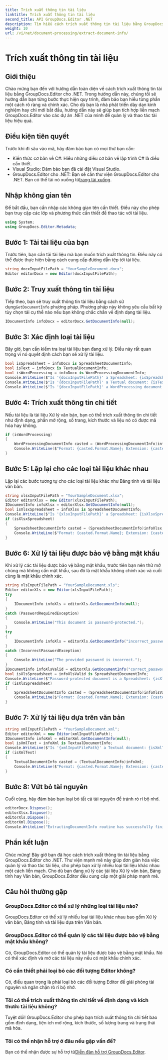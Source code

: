 ```yaml
---
title: Trích xuất thông tin tài liệu
linktitle: Trích xuất thông tin tài liệu
second_title: API GroupDocs.Editor .NET
description: Tìm hiểu cách trích xuất thông tin tài liệu bằng GroupDocs.Editor cho .NET với hướng dẫn chi tiết từng bước của chúng tôi. Hoàn hảo để quản lý các loại tài liệu khác nhau.
weight: 10
url: /vi/net/document-processing/extract-document-info/
---
```


# Trích xuất thông tin tài liệu

## Giới thiệu
Chào mừng bạn đến với hướng dẫn toàn diện về cách trích xuất thông tin tài liệu bằng GroupDocs.Editor cho .NET. Trong hướng dẫn này, chúng tôi sẽ hướng dẫn bạn từng bước thực hiện quy trình, đảm bảo bạn hiểu từng phần một cách rõ ràng và chính xác. Cho dù bạn là nhà phát triển dày dạn kinh nghiệm hay chỉ mới bắt đầu, hướng dẫn này sẽ giúp bạn tích hợp liền mạch GroupDocs.Editor vào các dự án .NET của mình để quản lý và thao tác tài liệu hiệu quả.
## Điều kiện tiên quyết
Trước khi đi sâu vào mã, hãy đảm bảo bạn có mọi thứ bạn cần:
- Kiến thức cơ bản về C#: Hiểu những điều cơ bản về lập trình C# là điều cần thiết.
- Visual Studio: Đảm bảo bạn đã cài đặt Visual Studio.
-  GroupDocs.Editor cho .NET: Bạn sẽ cần thư viện GroupDocs.Editor cho .NET. Bạn có thể tải nó xuống từ[trang tải xuống](https://releases.groupdocs.com/editor/net/).
## Nhập không gian tên
Để bắt đầu, bạn cần nhập các không gian tên cần thiết. Điều này cho phép bạn truy cập các lớp và phương thức cần thiết để thao tác với tài liệu.
```csharp
using System;
using GroupDocs.Editor.Metadata;
```
## Bước 1: Tải tài liệu của bạn
Trước tiên, bạn cần tải tài liệu mà bạn muốn trích xuất thông tin. Điều này có thể được thực hiện bằng cách cung cấp đường dẫn tệp tới tài liệu.
```csharp
string docxInputFilePath = "YourSampleDocument.docx";
Editor editorDocx = new Editor(docxInputFilePath);
```
## Bước 2: Truy xuất thông tin tài liệu
 Tiếp theo, bạn sẽ truy xuất thông tin tài liệu bằng cách sử dụng`GetDocumentInfo` phương pháp. Phương pháp này không yêu cầu bất kỳ tùy chọn tải cụ thể nào nếu bạn không chắc chắn về định dạng tài liệu.
```csharp
IDocumentInfo infoDocx = editorDocx.GetDocumentInfo(null);
```
## Bước 3: Xác định loại tài liệu
Bây giờ, bạn cần kiểm tra loại tài liệu bạn đang xử lý. Điều này rất quan trọng vì nó quyết định cách bạn sẽ xử lý tài liệu.
```csharp
bool isSpreadsheet = infoDocx is SpreadsheetDocumentInfo;
bool isText = infoDocx is TextualDocumentInfo;
bool isWordProcessing = infoDocx is WordProcessingDocumentInfo;
Console.WriteLine($"Is '{docxInputFilePath}' a Spreadsheet: {isSpreadsheet}");
Console.WriteLine($"Is '{docxInputFilePath}' a Textual document: {isText}");
Console.WriteLine($"Is '{docxInputFilePath}' a WordProcessing document: {isWordProcessing}");
```
## Bước 4: Trích xuất thông tin chi tiết
Nếu tài liệu là tài liệu Xử lý văn bản, bạn có thể trích xuất thông tin chi tiết như định dạng, phần mở rộng, số trang, kích thước và liệu nó có được mã hóa hay không.
```csharp
if (isWordProcessing)
{
    WordProcessingDocumentInfo casted = (WordProcessingDocumentInfo)infoDocx;
    Console.WriteLine($"Format: {casted.Format.Name}; Extension: {casted.Format.Extension}; Page count: {casted.PageCount}; Size: {casted.Size} bytes; Is encrypted: {casted.IsEncrypted}");
}
```
## Bước 5: Lặp lại cho các loại tài liệu khác nhau
Lặp lại các bước tương tự cho các loại tài liệu khác như Bảng tính và tài liệu văn bản.
```csharp
string xlsxInputFilePath = "YourSampleDocument.xlsx";
Editor editorXlsx = new Editor(xlsxInputFilePath);
IDocumentInfo infoXlsx = editorXlsx.GetDocumentInfo(null);
bool isXlsxSpreadsheet = infoXlsx is SpreadsheetDocumentInfo;
Console.WriteLine($"Is '{xlsxInputFilePath}' a Spreadsheet: {isXlsxSpreadsheet}");
if (isXlsxSpreadsheet)
{
    SpreadsheetDocumentInfo casted = (SpreadsheetDocumentInfo)infoXlsx;
    Console.WriteLine($"Format: {casted.Format.Name}; Extension: {casted.Format.Extension}; Tabs count: {casted.PageCount}; Size: {casted.Size} bytes; Is encrypted: {casted.IsEncrypted}");
}
```
## Bước 6: Xử lý tài liệu được bảo vệ bằng mật khẩu
Khi xử lý các tài liệu được bảo vệ bằng mật khẩu, trước tiên bạn nên thử mở chúng mà không cần mật khẩu, sau đó là mật khẩu không chính xác và cuối cùng là mật khẩu chính xác.
```csharp
string xlsInputFilePath = "YourSampleDocument.xls";
Editor editorXls = new Editor(xlsInputFilePath);
try
{
    IDocumentInfo infoXls = editorXls.GetDocumentInfo(null);
}
catch (PasswordRequiredException)
{
    Console.WriteLine("This document is password-protected.");
}
try
{
    IDocumentInfo infoXls = editorXls.GetDocumentInfo("incorrect_password");
}
catch (IncorrectPasswordException)
{
    Console.WriteLine("The provided password is incorrect.");
}
IDocumentInfo infoXlsValid = editorXls.GetDocumentInfo("correct_password");
bool isXlsSpreadsheet = infoXlsValid is SpreadsheetDocumentInfo;
Console.WriteLine($"Password-protected document is a Spreadsheet: {isXlsSpreadsheet}");
if (isXlsSpreadsheet)
{
    SpreadsheetDocumentInfo casted = (SpreadsheetDocumentInfo)infoXlsValid;
    Console.WriteLine($"Format: {casted.Format.Name}; Extension: {casted.Format.Extension}; Tabs count: {casted.PageCount}; Size: {casted.Size} bytes; Is encrypted: {casted.IsEncrypted}");
}
```
## Bước 7: Xử lý tài liệu dựa trên văn bản
```csharp
string xmlInputFilePath = "YourSampleDocument.xml";
Editor editorXml = new Editor(xmlInputFilePath);
IDocumentInfo infoXml = editorXml.GetDocumentInfo(null);
bool isXmlText = infoXml is TextualDocumentInfo;
Console.WriteLine($"Is '{xmlInputFilePath}' a Textual document: {isXmlText}");
if (isXmlText)
{
    TextualDocumentInfo casted = (TextualDocumentInfo)infoXml;
    Console.WriteLine($"Format: {casted.Format.Name}; Extension: {casted.Format.Extension}; Encoding: {casted.Encoding}; Size: {casted.Size} bytes");
}
```
## Bước 8: Vứt bỏ tài nguyên
Cuối cùng, hãy đảm bảo bạn loại bỏ tất cả tài nguyên để tránh rò rỉ bộ nhớ.
```csharp
editorDocx.Dispose();
editorXlsx.Dispose();
editorXls.Dispose();
editorXml.Dispose();
Console.WriteLine("ExtractingDocumentInfo routine has successfully finished");
```
## Phần kết luận
Chúc mừng! Bây giờ bạn đã học cách trích xuất thông tin tài liệu bằng GroupDocs.Editor cho .NET. Thư viện mạnh mẽ này giúp đơn giản hóa việc quản lý và thao tác tài liệu, cho phép bạn xử lý nhiều loại tài liệu khác nhau một cách liền mạch. Cho dù bạn đang xử lý các tài liệu Xử lý văn bản, Bảng tính hay Văn bản, GroupDocs.Editor đều cung cấp một giải pháp mạnh mẽ.
## Câu hỏi thường gặp
### GroupDocs.Editor có thể xử lý những loại tài liệu nào?
GroupDocs.Editor có thể xử lý nhiều loại tài liệu khác nhau bao gồm Xử lý văn bản, Bảng tính và tài liệu dựa trên Văn bản.
### GroupDocs.Editor có thể quản lý các tài liệu được bảo vệ bằng mật khẩu không?
Có, GroupDocs.Editor có thể quản lý tài liệu được bảo vệ bằng mật khẩu. Nó có thể xác định và mở các tài liệu này nếu có mật khẩu chính xác.
### Có cần thiết phải loại bỏ các đối tượng Editor không?
Có, điều quan trọng là phải loại bỏ các đối tượng Editor để giải phóng tài nguyên và ngăn chặn rò rỉ bộ nhớ.
### Tôi có thể trích xuất thông tin chi tiết về định dạng và kích thước tài liệu không?
Tuyệt đối! GroupDocs.Editor cho phép bạn trích xuất thông tin chi tiết bao gồm định dạng, tiện ích mở rộng, kích thước, số lượng trang và trạng thái mã hóa.
### Tôi có thể nhận hỗ trợ ở đâu nếu gặp vấn đề?
 Bạn có thể nhận được sự hỗ trợ từ[Diễn đàn hỗ trợ GroupDocs.Editor](https://forum.groupdocs.com/c/editor/20).